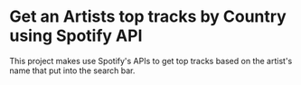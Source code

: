# Get an Artists top tracks by Country using Spotify API

This project makes use Spotify's APIs to get top tracks based on the artist's name that put into the search bar. 


